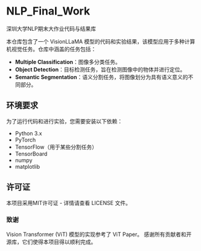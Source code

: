 # NLP_Final_Work
深圳大学NLP期末大作业代码与结果库


本仓库包含了一个 VisionLLaMA 模型的代码和实验结果，该模型应用于多种计算机视觉任务。仓库中涵盖的任务包括：

- **Multiple Classification**：图像多分类任务。
- **Object Detection**：目标检测任务，旨在检测图像中的物体并进行定位。
- **Semantic Segmentation**：语义分割任务，将图像划分为具有语义意义的不同部分。



## 环境要求

为了运行代码和进行实验，您需要安装以下依赖：

- Python 3.x
- PyTorch
- TensorFlow（用于某些分割任务）
- TensorBoard
- numpy
- matplotlib




## 许可证

本项目采用MIT许可证 - 详情请查看 LICENSE 文件。


### 致谢
  Vision Transformer (ViT) 模型的实现参考了 ViT Paper。
  感谢所有贡献者和开源库，它们使得本项目得以顺利完成。
